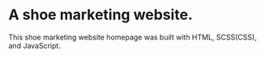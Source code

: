 # A shoe marketing website.

This shoe marketing website homepage was built with HTML, SCSS(CSS), and JavaScript.
